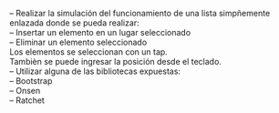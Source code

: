 – Realizar la simulación del funcionamiento de una lista simpñemente enlazada donde se pueda realizar:<br>
  – Insertar un elemento en un lugar seleccionado<br>
  – Eliminar un elemento seleccionado<br>
Los elementos se seleccionan con un tap.<br>
Tambièn se puede ingresar la posición desde el teclado.<br>
– Utilizar alguna de las bibliotecas expuestas:<br>
  – Bootstrap<br>
  – Onsen<br>
  – Ratchet<br>
